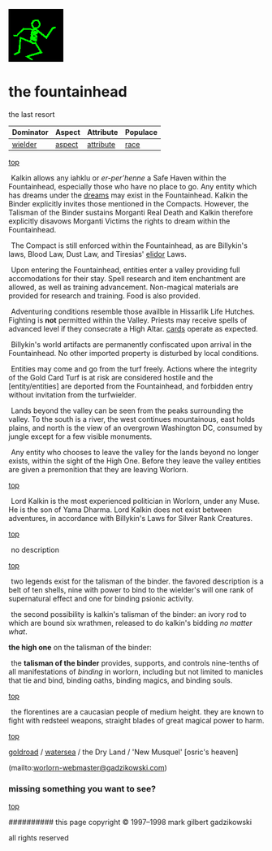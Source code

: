 ![dancer](assets/dancer.gif)

# the fountainhead



the last resort

|  **Dominator**       |  **Aspect**        |  **Attribute**           |  **Populace**  | 
| -------------------- | ------------------ | ------------------------ | -------------- | 
|  [wielder](wielder)  |  [aspect](aspect)  |  [attribute](attribute)  |  [race](race)  | 

 

 [top](#top) 

  ![xparent](assets/xparent.gif) Kalkin allows any iahklu or *er-per’henne* a Safe Haven within the Fountainhead, especially those who have no place to go. Any entity which has dreams under the  [dreams](dreams.md)  may exist in the Fountainhead. Kalkin the Binder explicitly invites those mentioned in the Compacts. However, the Talisman of the Binder sustains Morganti Real Death and Kalkin therefore explicitly disavows Morganti Victims the rights to dream within the Fountainhead.

  ![xparent](assets/xparent.gif) The Compact is still enforced within the Fountainhead, as are Billykin's laws, Blood Law, Dust Law, and Tiresias'  [elidor](elidor.md)  Laws. 

  ![xparent](assets/xparent.gif) Upon entering the Fountainhead, entities enter a valley providing full accomodations for their stay. Spell research and item enchantment are allowed, as well as training advancement. Non-magical materials are provided for research and training. Food is also provided. 

  ![xparent](assets/xparent.gif) Adventuring conditions resemble those availble in Hissarlik Life Hutches. Fighting is **not** permitted within the Valley. Priests may receive spells of advanced level if they consecrate a High Altar.  [cards](cards.md)  operate as expected. 

  ![xparent](assets/xparent.gif) Billykin's world artifacts are permanently confiscated upon arrival in the Fountainhead. No other imported property is disturbed by local conditions.

  ![xparent](assets/xparent.gif) Entities may come and go from the turf freely. Actions where the integrity of the Gold Card Turf is at risk are considered hostile and the [entity/entities] are deported from the Fountainhead, and forbidden entry without invitation from the turfwielder. 

  ![xparent](assets/xparent.gif) Lands beyond the valley can be seen from the peaks surrounding the valley. To the south is a river, the west continues mountainous, east holds plains, and north is the view of an overgrown Washington DC, consumed by jungle except for a few visible monuments.

  ![xparent](assets/xparent.gif) Any entity who chooses to leave the valley for the lands beyond no longer exists, within the sight of the High One. Before they leave the valley entities are given a premonition that they are leaving Worlorn.

 

 [top](#top) 

  ![xparent](assets/xparent.gif) Lord Kalkin is the most experienced politician in Worlorn, under any Muse. He is the son of Yama Dharma. Lord Kalkin does not exist between adventures, in accordance with Billykin's Laws for Silver Rank Creatures.

 

 [top](#top) 

  ![xparent](assets/xparent.gif) no description

 

 [top](#top) 

  ![xparent](assets/xparent.gif) two legends exist for the talisman of the binder. the favored description is a belt of ten shells, nine with power to bind to the wielder's will one rank of supernatural effect and one for binding psionic activity. 

  ![xparent](assets/xparent.gif) the second possibility is kalkin's talisman of the binder: an ivory rod to which are bound six wrathmen, released to do kalkin's bidding *no matter what*. 

 
 **the high one** on the talisman of the binder:

  ![xparent](assets/xparent.gif) the **talisman of the binder** provides, supports, and controls nine-tenths of all manifestations of *binding* in worlorn, including but not limited to manicles that tie and bind, binding oaths, binding magics, and binding souls.

 



 [top](#top) 

  ![xparent](assets/xparent.gif) the florentines are a caucasian people of medium height. they are known to fight with redsteel weapons, straight blades of great magical power to harm.

 

 [top](#top) 

 [goldroad](goldroad.md)  /  [watersea](watersea.md)  / the Dry Land / 'New Musquel' [osric's heaven]

 

 (mailto:worlorn-webmaster@gadzikowski.com) 


### missing something you want to see?



 [top](#top) 


########## this page copyright © 1997–1998 mark gilbert gadzikowski

all rights reserved